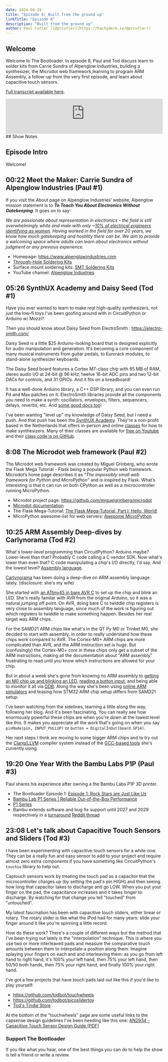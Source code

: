 ```yaml
---
date: 2024-04-29
title: "Episode 8: Built from the ground up"
linkTitle: "Episode 8"
description: "Built from the ground up"
author: Paul Cutler ([@prcutler](https://hachyderm.io/@prcutler))
---
```

## Welcome
Welcome to The Bootloader.  In episode 8, Paul and Tod discuss learn to solder kits from Carrie Sundra of Alpenglow Industries, building a synthesizer, the Microdot web framework,learning to program ARM Assembly, a follow-up from the very first episode, and learn about capacitive touch sensors.

[Full transcript available here](https://thebootloader.net/blog/2024/04/29/episode-8-transcript/).

<iframe width="100%" height="112" frameborder="0" scrolling="no" style="width: 100%; height: 112px;  overflow: hidden;" src="https://www.circuitpythonshow.com/@thebootloader/episodes/built-from-the-ground-up/embed/dark"></iframe>
## Show Notes

## Episode Intro

Welcome!  

## 00:22 Meet the Maker: Carrie Sundra of Alpenglow Industries (Paul #1)

If you visit the About page on Alpenglow Industries’ website, Alpenglow mission statement is to  ***To Teach You About Electronics Without Gatekeeping***.  It goes on to say:

*We are passionate about representation in electronics - the field is still overwhelmingly white and male with only ~[10% of electrical engineers identifying as women](https://www.zippia.com/electrical-engineer-jobs/demographics/). Having worked in the field for over 20 years, we know how much gatekeeping and hostility there can be. We aim to provide a welcoming space where adults can learn about electronics without judgment or any previous experience.*

* Homepage:  https://www.alpenglowindustries.com
* [Through-Hole Soldering Kits](https://www.alpenglowindustries.com/collections/through-hole-soldering-kits)
* Surface mount soldering kits: [SMT Soldering Kits](https://www.alpenglowindustries.com/collections/smt-soldering-kits)
* YouTube channel:  [Alpenglow Industries](https://www.youtube.com/alpenglowindustries)

## 05:26 SynthUX Academy and Daisy Seed (Tod #1)

Have you ever wanted to learn to make *real* high-quality synthesizers, 
not just the low-fi toys I've been goofing around with in CircuitPython or Arduino w/ Mozzi? 

Then you should know about Daisy Seed from ElectroSmith : https://electro-smith.com/

Daisy Seed is a little $25 Arduino-looking board that is designed explicitly for 
audio manipulation and generation.  It's becoming a core component of many 
musical instruments from guitar pedals, to Eurorack modules, to stand-alone
synthesizer keyboards.  

The Daisy Seed board features a Cortex M7-class chip with 65 MB of RAM, stereo
audio I/O at 24-bit @ 96 kHz, twelve 16-bit ADC pins and two 12-bit DACs
for controls, and 31 GPIOs.  And it fits on a breadboard!

It has a well-done Arduino library, a C++ DSP library, and you can even
run Pd and Max patches on it. ElectroSmith libraries provide all the 
components you need to make a synth: oscillators, envelopes, filters, sequencers,
delays, reverbs, etc. And [some good docs too](https://github.com/electro-smith/DaisyWiki/wiki)!

I've been wanting "level up" my knowledge of Daisy Seed, but I need a push. 
And that push has been the [SynthUX Academy](https://www.synthux.academy/).
They're a non-profit based in the Netherlands that offers in-person and 
online [classes](https://learn.synthux.academy/) for how to make synthesizers. 
Many of their classes are available for [free on Youtube](https://www.youtube.com/@SynthuxAcademy) 
and their [class code is on GitHub](https://github.com/Synthux-Academy). 


## 8:08 The Microdot web framework (Paul #2)

The Microdot web framework was created by Miguel Grinberg, who wrote the Flask Mega Tutorial - Flask being a popular Python web framework.  Microdot’s home page describes it as *“The impossibly small web framework for Python and MicroPython”* and is inspired by Flask. What’s interesting is that it can run on both CPython as well as a microcontroller running MicroPython.

* Microdot project page: https://github.com/miguelgrinberg/microdot
* [Microdot documentation](https://microdot.readthedocs.io/en/latest/)
* The Flask Mega-Tutorial:  [The Flask Mega-Tutorial, Part I: Hello, World!](https://blog.miguelgrinberg.com/post/the-flask-mega-tutorial-part-i-hello-world)
* MicroPython awesome-list for web servers: [Awesome MicroPython](https://awesome-micropython.com/#web)

## 10:25 ARM Assembly Deep-dives by Carlynorama (Tod #2)

What's lower-level programming than CircuitPython?  Arduino maybe? 
Lower-level than that? Probably C code calling a C vendor SDK. 
Now what's lower than even that?  C code manipulating a chip's I/O directly, 
I'd say. And the lowest level? [Assembly language](https://en.wikipedia.org/wiki/Assembly_language).

[Carlynorama](https://www.whynotestflight.com/) has been doing a deep-dive on 
ARM assembly language lately.  (disclosure: she's my wife)

She started with 
[an ATtiny45 in bare AVR C](https://www.whynotestflight.com/excuses/hello-led-on-an-avr-attiny45-in-c/)
to set up the chip and blink an LED.  She's really familar with AVR from the original Arduino,
so it was a natural jumping off point.  On AVR, doing bare C to twiddle chip registers
is very close to assembly language, since much of the work is figuring out which
registers to twiddle to make something happen. Besides her real target was ARM chips.

For the SAMD21 ARM chips like what's in the QT Py M0 or Trinket M0, she decided to start 
with assembly, in order to really understand how these chips work compared to AVR.
The Cortex-M0+ ARM chips are more complicated than AVR, and the ARM instruction set is huge. 
But (confusingly) the Cortex-M0+ core in these chips only get a subset of the ARM instructions,
making all the documentation about "ARM assembly" frustrating to read until you know 
which instructions are allowed for your chip.

But in about a week she's gone from knowing no ARM assembly to 
[getting an M0 chip up and blinking an LED](https://www.whynotestflight.com/excuses/its-alive-samd21e18a-assembly-no-sdk/), 
[reading a button input](https://www.whynotestflight.com/excuses/and-now-for-3-ways-to-set-an-internal-pullup/), 
and being able to monitor it all via [GDB](https://sourceware.org/gdb/).
Along the way she's been using
[online ARM simulators](https://cpulator.01xz.net/?sys=arm-de1soc) 
and teasing how STM32 ARM chip setup differs from SAMD21 setup.

I've been watching from the sidelines, learning a little along the way, following her blog. 
And it's been fascinating. You can really see how enormously powerful these chips are
when you're down at the lowest level like this.  It makes you appreciate all the work
that's going on when you say `pinMode(pin, INPUT_PULLUP)` or `button = DigitalInOut(board.GP14)`.

Her next steps I think are moving to some bigger ARM chips and to try out the 
[Clang/LLVM](https://clang.llvm.org/) compiler system instead of the 
[GCC-based tools](https://developer.arm.com/Tools%20and%20Software/GNU%20Toolchain) she's currently using. 

## 19:20 One Year With the Bambu Labs P1P (Paul #3)

Paul shares his experience after owning a the Bambu Labs P1P 3D printer.

* The Bootloader Episode 1: [Episode 1: Rock Stars are Just Like Us](https://thebootloader.net/blog/2022/09/26/episode-1-rock-stars-are-just-like-us/)
* [Bambu Lab P1 Series | Reliable Out-of-the-Box Performance](https://bambulab.com/en-us/p1?product=p1p)
* [P1 Series](https://wiki.bambulab.com/en/p1)
* Bambu extends software and bug fix support until 2027 and 2029 respectively in a [turnaround](https://www.tomshardware.com/3d-printing/bambu-lab-printer-firmware-updates-have-limited-timeline) [Reddit thread](https://www.reddit.com/r/BambuLab/comments/1cco9v0/bambu_have_massively_extended_the_software_update/)


##  23:08 Let's talk about Capacitive Touch Sensors and Sliders (Tod #3)

I have been experimenting with capacitive touch sensors for a while now. 
They can be a really fun and easy sensor to add to your project and require 
almost zero extra components if you have something like CircuitPython's `touchio` 
library to help out. 

Captouch sensors work by treating the touch pad as a capacitor that the microcontroller
charges up (by setting the pad's pin HIGH) and then seeing how long that capacitor
takes to discharge and go LOW. When you put your finger on the pad, the capacitance
increases and it takes longer to discharge.  By watching for that change you 
tell "touched" from "untouched".

My latest fascination has been with capacitive touch sliders, either linear or rotary.
The rotary slider is like what the iPod had for many years: slide your finger
around it like you're spinning a little record. 

How do these work? There's a couple of different ways but the method that I've 
been trying out lately is the "interpolation" technique. This is where you
use two or more interleaved pads and measure the comparative touch amounts 
between them to interpolate a position along them. Imagine splaying your fingers
on each and and interleaving them: as you go from left hand to right hand, it's 
100% your left hand, then 75% your left hand, then 50/50 both hands, then 75% your
right hand, and finally 100% your right hand.

I've got a few projects that have touch pads laid out like this if you'd 
like to play yourself:

- https://github.com/todbot/touchwheels
- https://github.com/todbot/picoslidertoy
- [Tod's Tindie Store](https://www.tindie.com/stores/todbot/)

At the bottom of the "touchwheels" page are some useful links to the
capsense design guidelines I've been heeding like this one: 
[AN2934 - Capacitive Touch Sensor Design Guide (PDF)](https://ww1.microchip.com/downloads/en/Appnotes/Capacitive-Touch-Sensor-Design-Guide-DS00002934-B.pdf)


### Support The Bootloader

If you like what you hear, one of the best things you can do to help the show is tell a friend or write a review.

